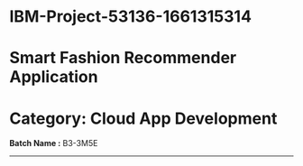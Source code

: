 # IBM-Project-53136-1661315314
# Smart Fashion Recommender Application
# Category: Cloud App Development
**Batch Name :** B3-3M5E

-----------------------------------------------------------------
